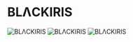 # BLΛCKIRIS


![BLΛCKIRIS](https://pbs.twimg.com/media/Ff-jWYvUcAMrvpM?format=png)
![BLΛCKIRIS](https://pbs.twimg.com/media/Ff-jWYxUAAA1ohT?format=png)
![BLΛCKIRIS](https://pbs.twimg.com/media/Ffzlgh8aAAM04ka?format=jpg)

<!--
**blackirisangel/blackirisangel** is a ✨ _special_ ✨ repository because its `README.md` (this file) appears on your GitHub profile.

Here are some ideas to get you started:

- 🔭 I’m currently working on ...
- 🌱 I’m currently learning ...
- 👯 I’m looking to collaborate on ...
- 🤔 I’m looking for help with ...
- 💬 Ask me about ...
- 📫 How to reach me: ...
- 😄 Pronouns: ...
- ⚡ Fun fact: ...

![BLΛCKIRIS](https://pbs.twimg.com/media/Ff-laWtUYAUmk7w?format=jpg)


update readme.md
-->
